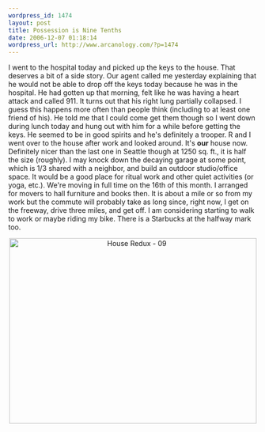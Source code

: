 ```yaml
--- 
wordpress_id: 1474
layout: post
title: Possession is Nine Tenths
date: 2006-12-07 01:18:14
wordpress_url: http://www.arcanology.com/?p=1474
---
```

I went to the hospital today and picked up the keys to the house. That deserves a bit of a side story. Our agent called me yesterday explaining that he would not be able to drop off the keys today because he was in the hospital. He had gotten up that morning, felt like he was having a heart attack and called 911. It turns out that his right lung partially collapsed. I guess this happens more often than people think (including to at least one friend of his). He told me that I could come get them though so I went down during lunch today and hung out with him for a while before getting the keys. He seemed to be in good spirits and he's definitely a trooper. R and I went over to the house after work and looked around. It's <strong>our</strong> house now. Definitely nicer than the last one in Seattle though at 1250 sq. ft., it is half the size (roughly). I may knock down the decaying garage at some point, which is 1/3 shared with a neighbor, and build an outdoor studio/office space. It would be a good place for ritual work and other quiet activities (or yoga, etc.). We're moving in full time on the 16th of this month. I arranged for movers to hall furniture and books then. It is about a mile or so from my work but the commute will probably take as long since, right now, I get on the freeway, drive three miles, and get off. I am considering starting to walk to work or maybe riding my bike. There is a Starbucks at the halfway mark too. <p align="center">
                                                                                                                                                                                                                                                                                                                                                                                                                                                                                                                                                                                                                                                                                                                                                                                                                                            <a title="Photo Sharing" href="http://www.flickr.com/photos/albill/298160157/"><img width="500" height="375" alt="House Redux - 09" src="http://static.flickr.com/116/298160157_92bfc6aaa3.jpg" /></a>
                                                                                                                                                                                                                                                                                                                                                                                                                                                                                                                                                                                                                                                                                                                                                                                                                                          </p>